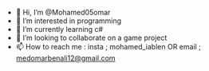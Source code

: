 - 👋 Hi, I’m @Mohamed05omar
- 👀 I’m interested in programming
- 🌱 I’m currently learning c#
- 💞️ I’m looking to collaborate on a game project
- 📫 How to reach me : insta ; mohamed_iablen OR 
                                email ; medomarbenali12@gmail.com
 
<!---
Mohamed05omar/Mohamed05omar is a ✨ special ✨ repository because its `README.md` (this file) appears on your GitHub profile.
You can click the Preview link to take a look at your changes.
--->
